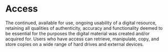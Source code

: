 # Access
The continued, available for use, ongoing usability of a digital resource, retaining all qualities of authenticity, accuracy and functionality deemed to be essential for the purposes the digital material was created and/or acquired for. Users who have access can retrieve, manipulate, copy, and store copies on a wide range of hard drives and external devices.